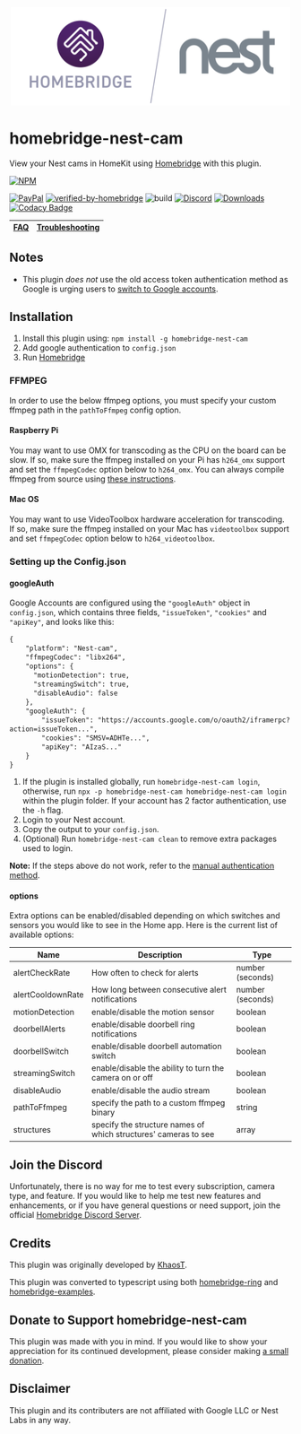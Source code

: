 <p align="center">
  <a href="https://github.com/homebridge/verified/blob/master/verified-plugins.json"><img alt="Homebridge Verified" src="https://raw.githubusercontent.com/Brandawg93/homebridge-nest-cam/master/branding/Homebridge_x_Nest.svg?sanitize=true" width="500px"></a>
</p>

# homebridge-nest-cam

View your Nest cams in HomeKit using [Homebridge](https://github.com/nfarina/homebridge) with this plugin.

[![NPM](https://nodei.co/npm/homebridge-nest-cam.png?compact=true)](https://nodei.co/npm/homebridge-nest-cam/)

[![PayPal](https://img.shields.io/badge/paypal-donate-yellow)](https://www.paypal.com/cgi-bin/webscr?cmd=_donations&business=CEYYGVB7ZZ764&item_name=homebridge-nest-cam&currency_code=USD&source=url)
[![verified-by-homebridge](https://badgen.net/badge/homebridge/verified/purple)](https://github.com/homebridge/homebridge/wiki/Verified-Plugins)
![build](https://github.com/Brandawg93/homebridge-nest-cam/workflows/build/badge.svg)
[![Discord](https://camo.githubusercontent.com/7494d4da7060081501319a848bbba143cbf6101a/68747470733a2f2f696d672e736869656c64732e696f2f646973636f72642f3433323636333333303238313232363237303f636f6c6f723d373238454435266c6f676f3d646973636f7264266c6162656c3d646973636f7264)](https://discord.gg/pc2pqmh)
[![Downloads](https://img.shields.io/npm/dt/homebridge-nest-cam)](https://nodei.co/npm/homebridge-nest-cam/)
[![Codacy Badge](https://api.codacy.com/project/badge/Grade/df36db66217e4b96bd5994b42a6e27f2)](https://www.codacy.com/manual/Brandawg93/homebridge-nest-cam?utm_source=github.com&amp;utm_medium=referral&amp;utm_content=Brandawg93/homebridge-nest-cam&amp;utm_campaign=Badge_Grade)

| [FAQ](https://github.com/Brandawg93/homebridge-nest-cam/wiki/FAQ)    | [Troubleshooting](https://github.com/Brandawg93/homebridge-nest-cam/wiki/Troubleshooting) |
|--------|-----------------|

## Notes
- This plugin *does not* use the old access token authentication method as Google is urging users to [switch to Google accounts](https://www.macrumors.com/2020/05/05/nest-two-factor-authentication-from-may/).

## Installation
1. Install this plugin using: `npm install -g homebridge-nest-cam`
2. Add google authentication to `config.json`
3. Run [Homebridge](https://github.com/nfarina/homebridge)

### FFMPEG
In order to use the below ffmpeg options, you must specify your custom ffmpeg path in the `pathToFfmpeg` config option.

#### Raspberry Pi
You may want to use OMX for transcoding as the CPU on the board can be slow. If so, make sure the ffmpeg installed on your Pi has `h264_omx` support and set the `ffmpegCodec` option below to `h264_omx`. You can always compile ffmpeg from source using [these instructions](https://github.com/legotheboss/YouTube-files/wiki/(RPi)-Compile-FFmpeg-with-the-OpenMAX-H.264-GPU-acceleration).

#### Mac OS
You may want to use VideoToolbox hardware acceleration for transcoding. If so, make sure the ffmpeg installed on your Mac has `videotoolbox` support and set `ffmpegCodec` option below to `h264_videotoolbox`.

### Setting up the Config.json
#### googleAuth
Google Accounts are configured using the `"googleAuth"` object in `config.json`, which contains three fields, `"issueToken"`, `"cookies"` and `"apiKey"`, and looks like this:

```
{
    "platform": "Nest-cam",
    "ffmpegCodec": "libx264",
    "options": {
      "motionDetection": true,
      "streamingSwitch": true,
      "disableAudio": false
    },
    "googleAuth": {
        "issueToken": "https://accounts.google.com/o/oauth2/iframerpc?action=issueToken...",
        "cookies": "SMSV=ADHTe...",
        "apiKey": "AIzaS..."
    }
}
```
1. If the plugin is installed globally, run `homebridge-nest-cam login`, otherwise, run `npx -p homebridge-nest-cam homebridge-nest-cam login` within the plugin folder. If your account has 2 factor authentication, use the `-h` flag.
2. Login to your Nest account.
3. Copy the output to your `config.json`.
4. (Optional) Run `homebridge-nest-cam clean` to remove extra packages used to login.

**Note:** If the steps above do not work, refer to the [manual authentication method](https://github.com/Brandawg93/homebridge-nest-cam/wiki/Manual-Authentication).

#### options
Extra options can be enabled/disabled depending on which switches and sensors you would like to see in the Home app. Here is the current list of available options:

| Name              | Description                                                         | Type             |
|-------------------|---------------------------------------------------------------------|------------------|
| alertCheckRate    | How often to check for alerts                                       | number (seconds) |
| alertCooldownRate | How long between consecutive alert notifications                    | number (seconds) |
| motionDetection   | enable/disable the motion sensor                                    | boolean          |
| doorbellAlerts    | enable/disable doorbell ring notifications                          | boolean          |
| doorbellSwitch    | enable/disable doorbell automation switch                           | boolean          |
| streamingSwitch   | enable/disable the ability to turn the camera on or off             | boolean          |
| disableAudio      | enable/disable the audio stream                                     | boolean          |
| pathToFfmpeg      | specify the path to a custom ffmpeg binary                          | string           |
| structures        | specify the structure names of which structures' cameras to see     | array            |

## Join the Discord
Unfortunately, there is no way for me to test every subscription, camera type, and feature. If you would like to help me test new features and enhancements, or if you have general questions or need support, join the official [Homebridge Discord Server](https://discord.gg/pc2pqmh).

## Credits
This plugin was originally developed by [KhaosT](https://github.com/KhaosT).

This plugin was converted to typescript using both [homebridge-ring](https://github.com/dgreif/ring) and [homebridge-examples](https://github.com/homebridge/homebridge-examples).

## Donate to Support homebridge-nest-cam
This plugin was made with you in mind. If you would like to show your appreciation for its continued development, please consider making [a small donation](https://www.paypal.com/cgi-bin/webscr?cmd=_donations&business=CEYYGVB7ZZ764&item_name=homebridge-nest-cam&currency_code=USD&source=url).

## Disclaimer
This plugin and its contributers are not affiliated with Google LLC or Nest Labs in any way.